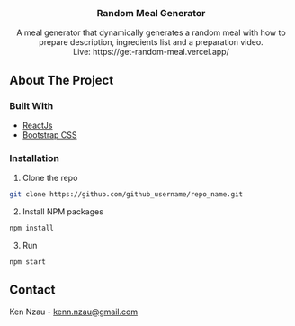 <br />
<p align="center">
  <h3 align="center">Random Meal Generator</h3>
  <p align="center">
 A meal generator that dynamically generates a random meal with how to prepare description, ingredients list and a preparation video.
    <br /> 
   Live: https://get-random-meal.vercel.app/
  </p>
</p>

<!-- ABOUT THE PROJECT -->
## About The Project

### Built With

* [ReactJs](#reactjs)
* [Bootstrap CSS](#Bootstrap)


<!-- GETTING STARTED -->

### Installation

1. Clone the repo
```sh
git clone https://github.com/github_username/repo_name.git
```
2. Install NPM packages
```sh
npm install
```
3. Run
```sh
npm start
```
<!-- CONTACT -->
## Contact

Ken Nzau - [kenn.nzau@gmail.com](https://twitter.com/ken_nzau)










